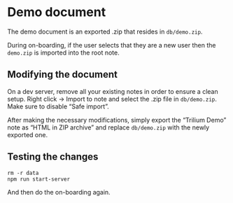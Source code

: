 # Demo document
The demo document is an exported .zip that resides in `db/demo.zip`.

During on-boarding, if the user selects that they are a new user then the `demo.zip` is imported into the root note.

## Modifying the document

On a dev server, remove all your existing notes in order to ensure a clean setup. Right click → Import to note and select the .zip file in `db/demo.zip`. Make sure to disable “Safe import”.

After making the necessary modifications, simply export the “Trilium Demo” note as “HTML in ZIP archive” and replace `db/demo.zip` with the newly exported one.

## Testing the changes

```plain
rm -r data
npm run start-server
```

And then do the on-boarding again.